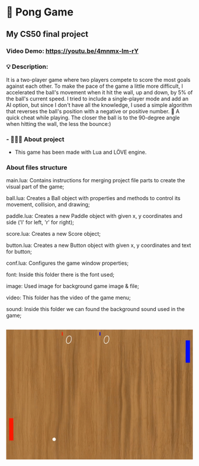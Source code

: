 # 🏓 Pong Game
## My CS50 final project
### Video Demo:  https://youtu.be/4mnmx-lm-rY
### 💡 Description:
It is a two-player game where two players compete to score the most goals against each other. To make the pace of the game a little more difficult, I accelerated the ball's movement when it hit the wall, up and down, by 5% of the ball's current speed. I tried to include a single-player mode and add an AI option, but since I don't have all the knowledge, I used a simple algorithm that reverses the ball's position with a negative or positive number. 🔦 A quick cheat while playing. The closer the ball is to the 90-degree angle when hitting the wall, the less the bounce:)

### - 👨🏻‍💻 About project
- This game has been made with Lua and LÖVE engine.

### About files structure
main.lua: Contains instructions for merging project file parts to create the visual part of the game;

ball.lua: Creates a Ball object with properties and methods to control its movement, collision, and drawing;

paddle.lua: Creates a new Paddle object with given x, y coordinates and side ('l' for left, 'r' for right);

score.lua: Creates a new Score object;

button.lua: Creates a new Button object with given x, y coordinates and text for button;

conf.lua: Configures the game window properties;

font: Inside this folder there is the font used;

image: Used image for background game image & file;

video: This folder has the video of the game menu;

sound: Inside this folder we can found the background sound used in the game;

##
![md gallery](/image/md-gallery.gif)
